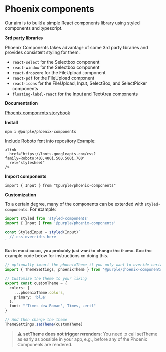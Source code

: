 # Phoenix components

Our aim is to build a simple React components library using styled components and typescript.

**3rd party libraries**

Phoenix Components takes advantage of some 3rd party libraries and provides consistent styling for them.

- `react-select` for the Selectbox component
- `react-window` for the Selectbox component
- `react-dropzone` for the FileUpload component
- `react-pdf` for the FileUpload component
- `react-icons` for the FileUpload, Input, SelectBox, and SelectPicker components
- `floating-label-react` for the Input and TextArea components

**Documentation**

[Phoenix components storybook](https://purple-technology.github.io/phoenix-components)

**Install**

`npm i @purple/phoenix-components`

Include Roboto font into repository
Example:

```
<link
  href="https://fonts.googleapis.com/css?family=Roboto:400,400i,500,500i,700"
  rel="stylesheet"
/>
```

**Import components**

`import { Input } from "@purple/phoenix-components"`

**Customization**

To a certain degree, many of the components can be extended with `styled-components`.
For example:

```typescript
import styled from 'styled-components'
import { Input } from '@purple/phoenix-components'

const StyledInput = styled(Input)`
  // css overrides here
`
```

But in most cases, you probably just want to change the theme. See the example
code below for instructions on doing this.

```typescript
// optionally import the phoenixTheme if you only want to overide certain attributes
import { ThemeSettings, phoenixTheme } from '@purple/phoenix-components'

// Customize the theme to your liking
export const customTheme = {
  colors: {
    ...phoenixTheme.colors,
    primary: 'blue'
  },
  font: "'Times New Roman', Times, serif"
}

// And then change the theme
ThemeSettings.setTheme(customTheme)
```

> :warning: **setTheme does not trigger rerenders**: You need to call setTheme as early
> as possible in your app, e.g., before any of the Phoenix Components are rendered.
